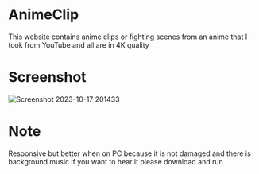 # AnimeClip
This website contains anime clips or fighting scenes from an anime that I took from YouTube and all are in 4K quality

# Screenshot
![Screenshot 2023-10-17 201433](https://github.com/YokoHermanto1/AnimeClip/assets/145733702/546b2816-a5bf-41a9-b321-f1e799cb1281)

# Note
Responsive but better when on PC because it is not damaged and there is background music if you want to hear it please download and run
